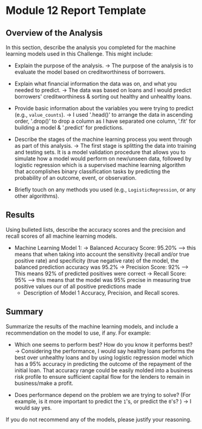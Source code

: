 # Module 12 Report Template

## Overview of the Analysis

In this section, describe the analysis you completed for the machine learning models used in this Challenge. This might include:

* Explain the purpose of the analysis.
  -> The purpose of the analysis is to evaluate the model based on creditworthiness of borrowers.
  
* Explain what financial information the data was on, and what you needed to predict.
  -> The data was based on loans and I would predict borrowers' creditworthiness & sorting out healthy and unhealthy loans.
  
* Provide basic information about the variables you were trying to predict (e.g., `value_counts`).
  -> I used '.head()' to arrange the data in ascending order, '.drop()' to drop a column as I have separated one column, '.fit' for building a model & '.predict' for predictions.
  
* Describe the stages of the machine learning process you went through as part of this analysis.
  -> The first stage is splitting the data into training and testing sets. It is a model validation procedure that allows you to simulate how a model would perform on new/unseen data, followed by logistic regression which is a supervised machine learning algorithm that accomplishes binary classification tasks by predicting the probability of an outcome, event, or observation.
  
* Briefly touch on any methods you used (e.g., `LogisticRegression`, or any other algorithms).

## Results

Using bulleted lists, describe the accuracy scores and the precision and recall scores of all machine learning models.

* Machine Learning Model 1:
  -> Balanced Accuracy Score: 95.20% --> this means that when taking into account the sensitivity (recall and/or true positive rate) and specificity (true negative rate) of the model, the balanced prediction accuracy was 95.2%
  -> Precision Score: 92% --> This means 92% of predicted positives were correct
  -> Recall Score: 95% --> this means that the model was 95% precise in measuring true positive values our of all positive predictions made
    * Description of Model 1 Accuracy, Precision, and Recall scores.

## Summary

Summarize the results of the machine learning models, and include a recommendation on the model to use, if any. For example:

* Which one seems to perform best? How do you know it performs best?
  -> Considering the performance, I would say healthy loans performs the best over unhealthy loans and by using logistic regression model which has a 95% accuracy in predicting the outcome of the repayment of the initial loan. That accuracy range could be easily molded into a business risk profile to ensure sufficient capital flow for the lenders to remain in business/make a profit.
  
* Does performance depend on the problem we are trying to solve? (For example, is it more important to predict the `1`'s, or predict the `0`'s? )
 -> I would say yes.
  
If you do not recommend any of the models, please justify your reasoning.
